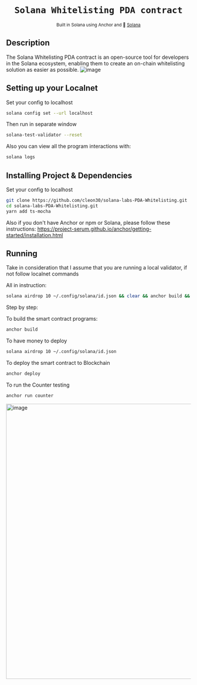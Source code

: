 <div align="center">
  <h1>
    <code>Solana Whitelisting PDA contract</code>
  </h1>

  
  <sub>
    Built in Solana using Anchor and 🦀  <a href="https://solana.com/es" target="_blank">Solana</a>
    
  </sub>
  
</div>

## Description

The Solana Whitelisting PDA contract is an open-source tool for developers in the Solana ecosystem, enabling them to create an on-chain whitelisting solution as easier as possible. 
![image](https://user-images.githubusercontent.com/62452212/184254717-48bbc920-1663-4ef3-8f3c-bf4ae6dc1f2f.png)


## Setting up your Localnet

Set your config to localhost
```bash
solana config set --url localhost
```
Then run in separate window
```bash
solana-test-validator --reset
````
Also you can view all the program interactions with:
```bash
solana logs
```

## Installing Project & Dependencies 

Set your config to localhost
```bash
git clone https://github.com/cleon30/solana-labs-PDA-Whitelisting.git
cd solana-labs-PDA-Whitelisting.git
yarn add ts-mocha
```
Also if you don't have Anchor or npm or Solana, please follow these instructions: https://project-serum.github.io/anchor/getting-started/installation.html

## Running


Take in consideration that I assume that you are running a local validator, if not follow localnet commands

All in instruction:
```bash
solana airdrop 10 ~/.config/solana/id.json && clear && anchor build && clear && anchor deploy && clear && anchor run counter
```

Step by step:

To build the smart contract programs:
```bash
anchor build
```
To have money to deploy
```bash
solana airdrop 10 ~/.config/solana/id.json
```
To deploy the smart contract to Blockchain
```bash
anchor deploy
```
To run the Counter testing
```bash
anchor run counter
```
<img width="748" alt="image" src="https://user-images.githubusercontent.com/62452212/183997942-6e23312b-b64e-4220-ac82-d9db65c732e9.png">



